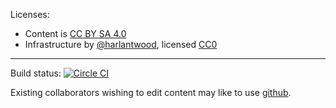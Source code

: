 
Licenses: 

  - Content is [CC BY SA 4.0](http://creativecommons.org/licenses/by-sa/4.0/)
  - Infrastructure by [@harlantwood](https://github.com/harlantwood), licensed [CC0](http://creativecommons.org/publicdomain/zero/1.0/)

----

Build status: [![Circle CI](https://circleci.com/gh/nodesphere/website.svg?style=svg)](https://circleci.com/gh/nodesphere/website/tree/master)

Existing collaborators wishing to edit content may like to use [github](https://github.com/nodesphere/website/tree/master/src/content).
